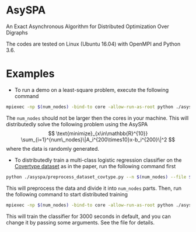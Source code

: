# AsySPA
An Exact Asynchronous Algorithm for Distributed Optimization Over Digraphs 

The codes are tested on Linux (Ubuntu 16.04) with OpenMPI and Python 3.6. 

# Examples

- To run a demo on a least-square problem, execute the following command

```bash
mpiexec -np $(num_nodes) -bind-to core -allow-run-as-root python ./asyspa/asy_gradient_push.py
```
The  `num_nodes`  should not be larger then the cores in your machine. This will distributedly solve the following problem using the AsySPA
$$
\text{minimize}_{x\in\mathbb{R}^{10}} \sum_{i=1}^{num\_nodes}\|A_i^{200\times10}x-b_i^{200}\|^2
$$
where the data is randomly generated.

- To distributedly train a multi-class logistic regression classifier on the [Covertype dataset](https://archive.ics.uci.edu/ml/datasets/covertype) as in the paper,   run the following command first

```bash
python ./asyspa/preprocess_dataset_covtype.py --n $(num_nodes) --file $(dataset_path)
```

This will preprocess the data and divide it into `num_nodes`  parts. Then, run the following command to start distributed training

```bash
mpiexec -np $(num_nodes) -bind-to core -allow-run-as-root python ./asyspa/distributed_asy_logistic_regression.py
```

This will train the classifier for 3000 seconds in default, and you can change it by passing some arguments. See the file for details.